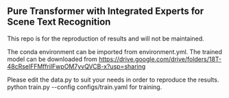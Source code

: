 ## Pure Transformer with Integrated Experts for Scene Text Recognition

This repo is for the reproduction of results and will not be maintained.

The conda environment can be imported from environment.yml.
The trained model can be downloaded from https://drive.google.com/drive/folders/18T-48cRselFFMffrilFwpOM7yvQVCB-x?usp=sharing

Please edit the data.py to suit your needs in order to reproduce the results.\
python train.py --config configs/train.yaml for training.

